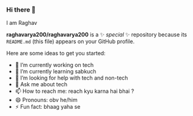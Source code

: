 ### Hi there 👋
I am Raghav

**raghavarya200/raghavarya200** is a ✨ _special_ ✨ repository because its `README.md` (this file) appears on your GitHub profile.

Here are some ideas to get you started:

- 🔭 I’m currently working on tech
- 🌱 I’m currently learning sabkuch
- 🤔 I’m looking for help with tech and non-tech
- 💬 Ask me about tech
- 📫 How to reach me: reach kyu karna hai bhai ?
- 😄 Pronouns: obv he/him
- ⚡ Fun fact: bhaag yaha se

